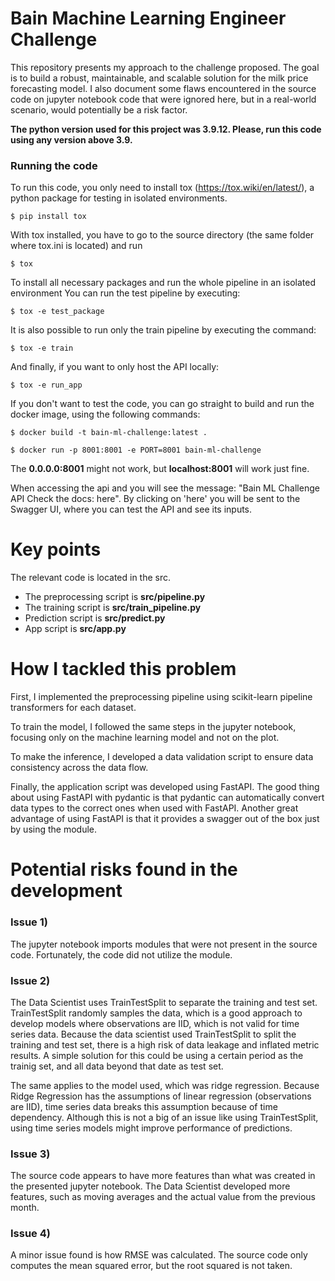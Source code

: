 # Bain Machine Learning Engineer Challenge
This repository presents my approach to the challenge proposed. The goal is to build a robust, maintainable, and scalable solution for the milk price forecasting model. I also document some flaws encountered in the source code on jupyter notebook code that were ignored here, but in a real-world scenario, would potentially be a risk factor. 

**The python version used for this project was 3.9.12. Please, run this code using any version above 3.9.**

### Running the code
To run this code, you only need to install tox (https://tox.wiki/en/latest/), a python package for testing in isolated environments.

```$ pip install tox```

With tox installed, you have to go to the source directory (the same folder where tox.ini is located) and run 

```$ tox```

To install all necessary packages and run the whole pipeline in an isolated environment
You can run the test pipeline by executing:

```$ tox -e test_package```

It is also possible to run only the train pipeline by executing the command:

```$ tox -e train```

And finally, if you want to only host the API locally:

```$ tox -e run_app```

If you don't want to test the code, you can go straight to build and run the docker image, using the following commands:

```$ docker build -t bain-ml-challenge:latest .```

```$ docker run -p 8001:8001 -e PORT=8001 bain-ml-challenge```

The **0.0.0.0:8001** might not work, but **localhost:8001** will work just fine.

When accessing the api and you will see the message: "Bain ML Challenge API Check the docs: here". By clicking on 'here' you will be sent to the Swagger UI, where you can test the API and see its inputs.

# Key points
The relevant code is located in the src.
- The preprocessing script is **src/pipeline.py**
- The training script is **src/train_pipeline.py**
- Prediction script is **src/predict.py**
- App script is **src/app.py**

# How I tackled this problem

First, I implemented the preprocessing pipeline using scikit-learn pipeline transformers for each dataset.

To train the model, I followed the same steps in the jupyter notebook, focusing only on the machine learning model and not on the plot.

To make the inference, I developed a data validation script to ensure data consistency across the data flow.

Finally, the application script was developed using FastAPI. The good thing about using FastAPI with pydantic is that pydantic can automatically convert data types to the correct ones when used with FastAPI. Another great advantage of using FastAPI is that it provides a swagger out of the box just by using the module.

# Potential risks found in the development

### Issue 1)
The jupyter notebook imports modules that were not present in the source code. Fortunately, the code did not utilize the module.

### Issue 2)
The Data Scientist uses TrainTestSplit to separate the training and test set. TrainTestSplit randomly samples the data, which is a good approach to develop models where observations are IID, which is not valid for time series data. Because the data scientist used TrainTestSplit to split the training and test set, there is a high risk of data leakage and inflated metric results. A simple solution for this could be using a certain period as the trainig set, and all data beyond that date as test set.

The same applies to the model used, which was ridge regression. Because Ridge Regression has the assumptions of linear regression (observations are IID), time series data breaks this assumption because of time dependency. Although this is not a big of an issue like using TrainTestSplit, using time series models might improve performance of predictions.

### Issue 3)
The source code appears to have more features than what was created in the presented jupyter notebook. The Data Scientist developed more features, such as moving averages and the actual value from the previous month.

### Issue 4)
A minor issue found is how RMSE was calculated. The source code only computes the mean squared error, but the root squared is not taken.

